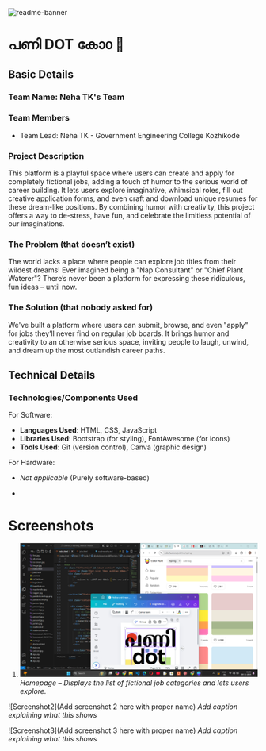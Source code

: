 
<img width="1280" alt="readme-banner" src="https://github.com/user-attachments/assets/35332e92-44cb-425b-9dff-27bcf1023c6c">

# പണി DOT കോ൦ 🎯

## Basic Details
### Team Name: Neha TK's Team

### Team Members
- Team Lead: Neha TK - Government Engineering College Kozhikode

### Project Description
This platform is a playful space where users can create and apply for completely fictional jobs, adding a touch of humor to the serious world of career building. It lets users explore imaginative, whimsical roles, fill out creative application forms, and even craft and download unique resumes for these dream-like positions. By combining humor with creativity, this project offers a way to de-stress, have fun, and celebrate the limitless potential of our imaginations.

### The Problem (that doesn’t exist)
The world lacks a place where people can explore job titles from their wildest dreams! Ever imagined being a "Nap Consultant" or "Chief Plant Waterer"? There’s never been a platform for expressing these ridiculous, fun ideas – until now.

### The Solution (that nobody asked for)
We've built a platform where users can submit, browse, and even "apply" for jobs they’ll never find on regular job boards. It brings humor and creativity to an otherwise serious space, inviting people to laugh, unwind, and dream up the most outlandish career paths.

## Technical Details
### Technologies/Components Used

For Software:
- **Languages Used**: HTML, CSS, JavaScript
- **Libraries Used**: Bootstrap (for styling), FontAwesome (for icons)
- **Tools Used**: Git (version control), Canva (graphic design)

For Hardware:
- *Not applicable* (Purely software-based)

- 
# Screenshots 
 1. ![Homepage](Screenshot1.png)
   *Homepage – Displays the list of fictional job categories and lets users explore.*

![Screenshot2](Add screenshot 2 here with proper name)
*Add caption explaining what this shows*

![Screenshot3](Add screenshot 3 here with proper name)
*Add caption explaining what this shows*

